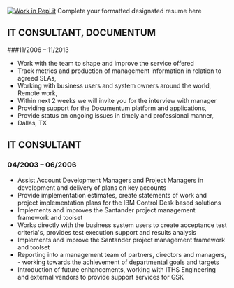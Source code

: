 [![Work in Repl.it](https://classroom.github.com/assets/work-in-replit-14baed9a392b3a25080506f3b7b6d57f295ec2978f6f33ec97e36a161684cbe9.svg)](https://classroom.github.com/online_ide?assignment_repo_id=335764&assignment_repo_type=GroupAssignmentRepo)
Complete your formatted designated resume here


## IT CONSULTANT, DOCUMENTUM
###11/2006 – 11/2013
- Work with the team to shape and improve the service offered
- Track metrics and production of management information in relation to agreed SLAs,
- Working with business users and system owners around the world,
Remote work,
- Within next 2 weeks we will invite you for the interview with manager
- Providing support for the Documentum platform and applications,
- Provide status on ongoing issues in timely and professional manner,
- Dallas, TX

## IT CONSULTANT
### 04/2003 – 06/2006
- Assist Account Development Managers and Project Managers in development and delivery of plans on key accounts
- Provide implementation estimates, create statements of work and project implementation plans for the IBM Control Desk based solutions
- Implements and improves the Santander project management framework and toolset
- Works directly with the business system users to create acceptance test criteria's, provides test execution support and results analysis
- Implements and improve the Santander project management framework and toolset
- Reporting into a management team of partners, directors and managers, - working towards the achievement of departmental goals and targets
- Introduction of future enhancements, working with ITHS Engineering and external vendors to provide support services for GSK